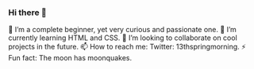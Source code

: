 ### Hi there 👋



  🔭 I’m a complete beginner, yet very curious and passionate one. 
  🌱 I’m currently learning HTML and CSS.
  👯 I’m looking to collaborate on cool projects in the future.
  📫 How to reach me: Twitter: 13thspringmorning.
  ⚡ Fun fact: The moon has moonquakes.

